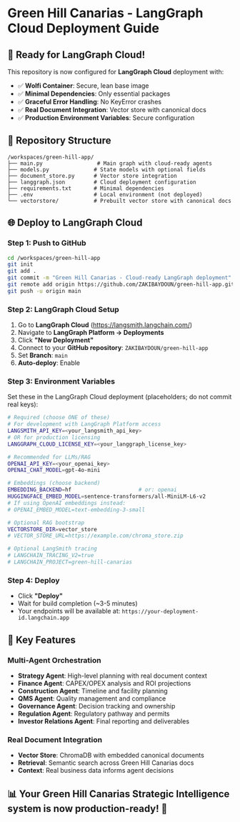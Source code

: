 # Green Hill Canarias - LangGraph Cloud Deployment Guide

## 🚀 Ready for LangGraph Cloud!

This repository is now configured for **LangGraph Cloud** deployment with:

- ✅ **Wolfi Container**: Secure, lean base image
- ✅ **Minimal Dependencies**: Only essential packages
- ✅ **Graceful Error Handling**: No KeyError crashes
- ✅ **Real Document Integration**: Vector store with canonical docs
- ✅ **Production Environment Variables**: Secure configuration

## 📁 Repository Structure

```
/workspaces/green-hill-app/
├── main.py                 # Main graph with cloud-ready agents
├── models.py              # State models with optional fields
├── document_store.py      # Vector store integration
├── langgraph.json         # Cloud deployment configuration
├── requirements.txt       # Minimal dependencies
├── .env                   # Local environment (not deployed)
└── vectorstore/           # Prebuilt vector store with canonical docs
```

## 🌐 Deploy to LangGraph Cloud

### Step 1: Push to GitHub
```bash
cd /workspaces/green-hill-app
git init
git add .
git commit -m "Green Hill Canarias - Cloud-ready LangGraph deployment"
git remote add origin https://github.com/ZAKIBAYDOUN/green-hill-app.git
git push -u origin main
```

### Step 2: LangGraph Cloud Setup
1. Go to **LangGraph Cloud** (https://langsmith.langchain.com/)
2. Navigate to **LangGraph Platform → Deployments**
3. Click **"New Deployment"**
4. Connect to your **GitHub repository**: `ZAKIBAYDOUN/green-hill-app`
5. Set **Branch**: `main`
6. **Auto-deploy**: Enable

### Step 3: Environment Variables
Set these in the LangGraph Cloud deployment (placeholders; do not commit real keys):

```bash
# Required (choose ONE of these)
# For development with LangGraph Platform access
LANGSMITH_API_KEY=<your_langsmith_api_key>
# OR for production licensing
LANGGRAPH_CLOUD_LICENSE_KEY=<your_langgraph_license_key>

# Recommended for LLMs/RAG
OPENAI_API_KEY=<your_openai_key>
OPENAI_CHAT_MODEL=gpt-4o-mini

# Embeddings (choose backend)
EMBEDDING_BACKEND=hf                     # or: openai
HUGGINGFACE_EMBED_MODEL=sentence-transformers/all-MiniLM-L6-v2
# If using OpenAI embeddings instead:
# OPENAI_EMBED_MODEL=text-embedding-3-small

# Optional RAG bootstrap
VECTORSTORE_DIR=vector_store
# VECTOR_STORE_URL=https://example.com/chroma_store.zip

# Optional LangSmith tracing
# LANGCHAIN_TRACING_V2=true
# LANGCHAIN_PROJECT=green-hill-canarias
```

### Step 4: Deploy
- Click **"Deploy"**
- Wait for build completion (~3-5 minutes)
- Your endpoints will be available at: `https://your-deployment-id.langchain.app`

## 🎯 Key Features

### Multi-Agent Orchestration
- **Strategy Agent**: High-level planning with real document context
- **Finance Agent**: CAPEX/OPEX analysis and ROI projections  
- **Construction Agent**: Timeline and facility planning
- **QMS Agent**: Quality management and compliance
- **Governance Agent**: Decision tracking and ownership
- **Regulation Agent**: Regulatory pathway and permits
- **Investor Relations Agent**: Final reporting and deliverables

### Real Document Integration
- **Vector Store**: ChromaDB with embedded canonical documents
- **Retrieval**: Semantic search across Green Hill Canarias docs
- **Context**: Real business data informs agent decisions

## 📊 Your Green Hill Canarias Strategic Intelligence system is now production-ready! 🎉

